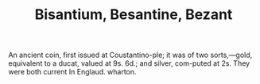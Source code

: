 ---
title: Bisantium, Besantine, Bezant
letter: B
permalink: "/definitions/bisantium-besantine-bezant.html"
body: An ancient coin, first issued at Coustantino-ple; it was of two sorts,—gold,
  equivalent to a ducat, valued at 9s. 6d.; and silver, com-puted at 2s. They were
  both current In Englaud. wharton.
published_at: '2018-07-07'
layout: post
---